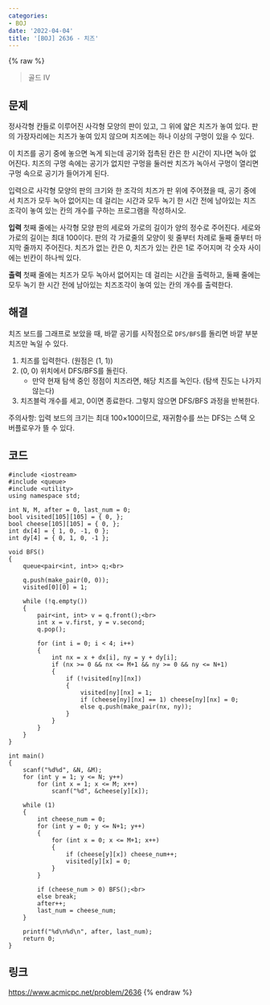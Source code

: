```yaml
---
categories:
- BOJ
date: '2022-04-04'
title: '[BOJ] 2636 - 치즈'
---
```


{% raw %}
> 골드 IV<br>

## 문제
정사각형 칸들로 이루어진 사각형 모양의 판이 있고, 그 위에 얇은 치즈가 놓여 있다. 판의 가장자리에는 치즈가 놓여 있지 않으며 치즈에는 하나 이상의 구멍이 있을 수 있다.

이 치즈를 공기 중에 놓으면 녹게 되는데 공기와 접촉된 칸은 한 시간이 지나면 녹아 없어진다. 치즈의 구멍 속에는 공기가 없지만 구멍을 둘러싼 치즈가 녹아서 구멍이 열리면 구멍 속으로 공기가 들어가게 된다.

입력으로 사각형 모양의 판의 크기와 한 조각의 치즈가 판 위에 주어졌을 때, 공기 중에서 치즈가 모두 녹아 없어지는 데 걸리는 시간과 모두 녹기 한 시간 전에 남아있는 치즈조각이 놓여 있는 칸의 개수를 구하는 프로그램을 작성하시오.

**입력**
첫째 줄에는 사각형 모양 판의 세로와 가로의 길이가 양의 정수로 주어진다. 세로와 가로의 길이는 최대 100이다. 판의 각 가로줄의 모양이 윗 줄부터 차례로 둘째 줄부터 마지막 줄까지 주어진다. 치즈가 없는 칸은 0, 치즈가 있는 칸은 1로 주어지며 각 숫자 사이에는 빈칸이 하나씩 있다.

**출력**
첫째 줄에는 치즈가 모두 녹아서 없어지는 데 걸리는 시간을 출력하고, 둘째 줄에는 모두 녹기 한 시간 전에 남아있는 치즈조각이 놓여 있는 칸의 개수를 출력한다.

## 해결
치즈 보드를 그래프로 보았을 때, 바깥 공기를 시작점으로 `DFS/BFS`를 돌리면 바깥 부분 치즈만 녹일 수 있다.

1. 치즈를 입력한다. (원점은 (1, 1))
2. (0, 0) 위치에서 DFS/BFS를 돌린다.
	- 만약 현재 탐색 중인 정점이 치즈라면, 해당 치즈를 녹인다. (탐색 진도는 나가지 않는다)
3. 치즈블럭 개수를 세고, 0이면 종료한다. 그렇지 않으면 DFS/BFS 과정을 반복한다.

주의사항: 입력 보드의 크기는 최대 100×100이므로, 재귀함수를 쓰는 DFS는 스택 오버플로우가 뜰 수 있다.

## 코드
```
#include <iostream>
#include <queue>
#include <utility>
using namespace std;

int N, M, after = 0, last_num = 0;
bool visited[105][105] = { 0, };
bool cheese[105][105] = { 0, };
int dx[4] = { 1, 0, -1, 0 };
int dy[4] = { 0, 1, 0, -1 };

void BFS()
{
	queue<pair<int, int>> q;<br>

	q.push(make_pair(0, 0));
	visited[0][0] = 1;

	while (!q.empty())
	{
		pair<int, int> v = q.front();<br>
		int x = v.first, y = v.second;
		q.pop();

		for (int i = 0; i < 4; i++)
		{
			int nx = x + dx[i], ny = y + dy[i];
			if (nx >= 0 && nx <= M+1 && ny >= 0 && ny <= N+1)
			{
				if (!visited[ny][nx])
				{
					visited[ny][nx] = 1;
					if (cheese[ny][nx] == 1) cheese[ny][nx] = 0;
					else q.push(make_pair(nx, ny));
				}
			}
		}
	}
}

int main()
{
	scanf("%d%d", &N, &M);
	for (int y = 1; y <= N; y++)
		for (int x = 1; x <= M; x++)
			scanf("%d", &cheese[y][x]);

	while (1)
	{
		int cheese_num = 0;
		for (int y = 0; y <= N+1; y++)
		{
			for (int x = 0; x <= M+1; x++)
			{
				if (cheese[y][x]) cheese_num++;
				visited[y][x] = 0;
			}
		}

		if (cheese_num > 0) BFS();<br>
		else break;
		after++;
		last_num = cheese_num;
	}
	
	printf("%d\n%d\n", after, last_num);
	return 0;
}
```

## 링크
https://www.acmicpc.net/problem/2636
{% endraw %}